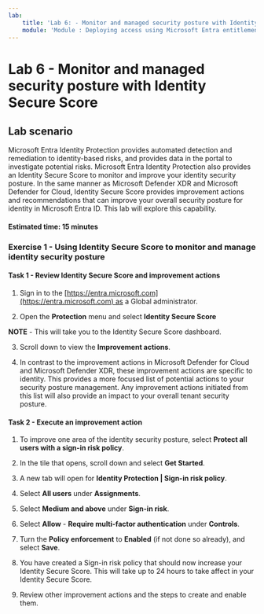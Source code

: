 ```yaml
---
lab:
    title: 'Lab 6: - Monitor and managed security posture with Identity Secure Score'
    module: 'Module : Deploying access using Microsoft Entra entitlement management'
---
```


# Lab 6 - Monitor and managed security posture with Identity Secure Score

## Lab scenario

Microsoft Entra Identity Protection provides automated detection and remediation to identity-based risks, and provides data in the portal to investigate potential risks. Microsoft Entra Identity Protection also provides an Identity Secure Score to monitor and improve your identity security posture.  In the same manner as Microsoft Defender XDR and Microsoft Defender for Cloud, Identity Secure Score provides improvement actions and recommendations that can improve your overall security posture for identity in Microsoft Entra ID.  This lab will explore this capability. 

#### Estimated time: 15 minutes

### Exercise 1 - Using Identity Secure Score to monitor and manage identity security posture

#### Task 1 - Review Identity Secure Score and improvement actions

1. Sign in to the [https://entra.microsoft.com](https://entra.microsoft.com) as a Global administrator.

2. Open the **Protection** menu and select **Identity Secure Score**

**NOTE** - This will take you to the Identity Secure Score dashboard.

3. Scroll down to view the **Improvement actions**.

4. In contrast to the improvement actions in Microsoft Defender for Cloud and Microsoft Defender XDR, these improvement actions are specific to identity.  This provides a more focused list of potential actions to your security posture management.  Any improvement actions initiated from this list will also provide an impact to your overall tenant security posture. 

#### Task 2 - Execute an improvement action

1. To improve one area of the identity security posture, select **Protect all users with a sign-in risk policy**.

2. In the tile that opens, scroll down and select **Get Started**.

3. A new tab will open for **Identity Protection | Sign-in risk policy**.

4. Select **All users** under **Assignments**.

5. Select **Medium and above** under **Sign-in risk**.

6. Select **Allow** - **Require multi-factor authentication** under **Controls**.

7. Turn the **Policy enforcement** to **Enabled** (if not done so already), and select **Save**.

8. You have created a Sign-in risk policy that should now increase your Identity Secure Score.  This will take up to 24 hours to take affect in your Identity Secure Score.

9. Review other improvement actions and the steps to create and enable them.
